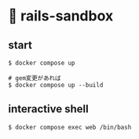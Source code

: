 # 🎱 rails-sandbox

## start

```
$ docker compose up

# gem変更があれば
$ docker compose up --build
```

## interactive shell

```
$ docker compose exec web /bin/bash
```